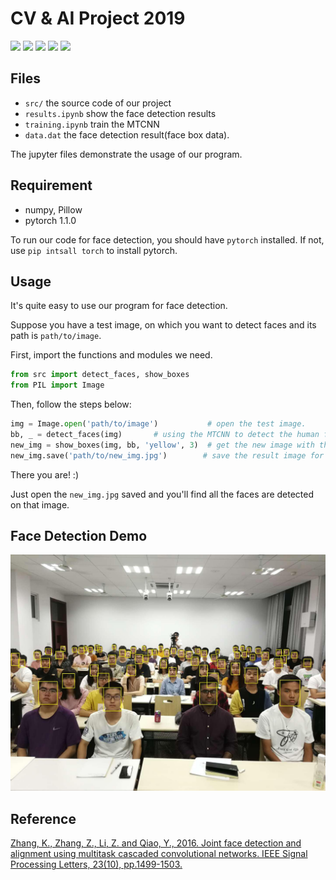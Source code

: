 # CV & AI Project 2019


![](https://img.shields.io/badge/python-3.7-brightgreen.svg)
![](https://img.shields.io/pypi/l/numpy.svg)
![](https://img.shields.io/github/languages/code-size/2foil/cv2019.svg)
![](https://img.shields.io/pypi/format/torch.svg)
![](https://img.shields.io/badge/pytorch-1.1.0-brightgreen.svg)

## Files
- `src/` the source code of our project
- `results.ipynb` show the face detection results
- `training.ipynb` train the MTCNN
- `data.dat` the face detection result(face box data).

The jupyter files demonstrate the usage of our program.

## Requirement

- numpy, Pillow
- pytorch 1.1.0

To run our code for face detection, you should have `pytorch` installed.
If not, use `pip intsall torch` to install pytorch.

## Usage

It's quite easy to use our program for face detection.

Suppose you have a test image, on which you want to detect faces and its path is `path/to/image`.

First, import the functions and modules we need.

```python
from src import detect_faces, show_boxes
from PIL import Image
```

Then, follow the steps below:

```python
img = Image.open('path/to/image')           # open the test image.
bb, _ = detect_faces(img)       # using the MTCNN to detect the human face
new_img = show_boxes(img, bb, 'yellow', 3)  # get the new image with the human face labeled by yellow boxes
new_img.save('path/to/new_img.jpg')        # save the result image for review

```

There you are! :)

Just open the `new_img.jpg` saved and you'll find all the faces are detected on that image.

## Face Detection Demo
![demo](./new_8.JPG)

## Reference

[Zhang, K., Zhang, Z., Li, Z. and Qiao, Y., 2016. Joint face detection and alignment using multitask cascaded convolutional networks. IEEE Signal Processing Letters, 23(10), pp.1499-1503.](https://arxiv.org/abs/1604.02878)

